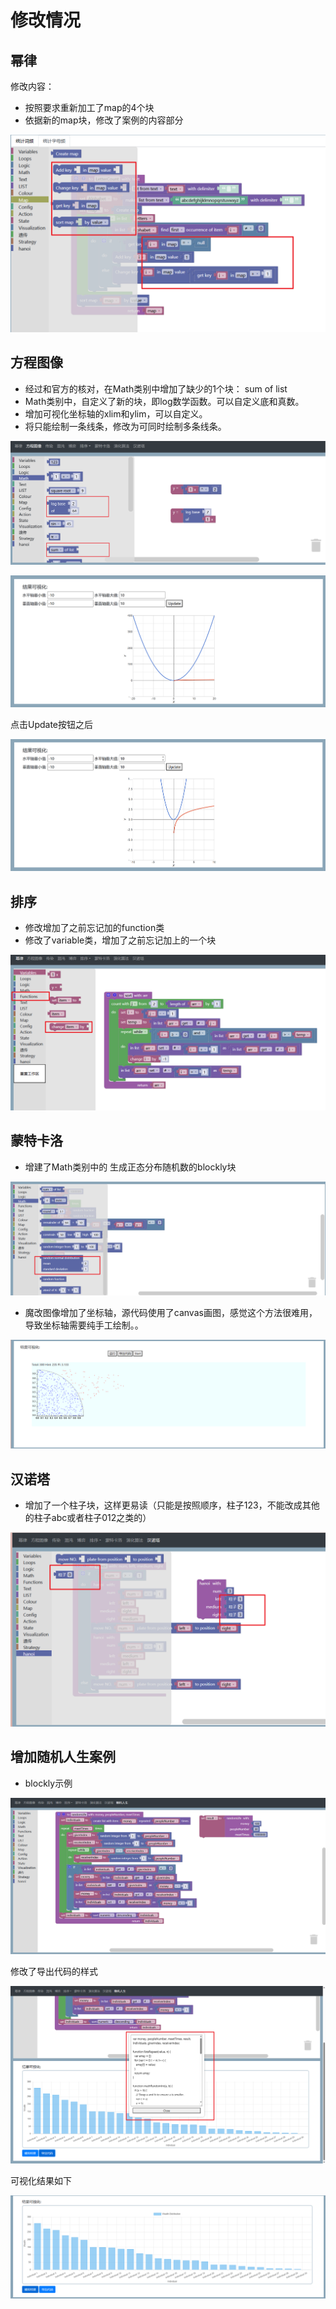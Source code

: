 # 修改情况

## 幂律

修改内容：

- 按照要求重新加工了map的4个块
- 依据新的map块，修改了案例的内容部分

<img src="./assets/image-20230705150921763.png" alt="image-20230705150921763" style="zoom:50%;" />

## 方程图像

- 经过和官方的核对，在Math类别中增加了缺少的1个块： sum of list
- Math类别中，自定义了新的块，即log数学函数。可以自定义底和真数。
- 增加可视化坐标轴的xlim和ylim，可以自定义。
- 将只能绘制一条线条，修改为可同时绘制多条线条。

![image-20230705230116237](./assets/image-20230705230116237.png)

![image-20230705230141612](./assets/image-20230705230141612.png)

点击Update按钮之后

![image-20230705230008728](./assets/image-20230705230008728.png)

## 排序

- 修改增加了之前忘记加的function类
- 修改了variable类，增加了之前忘记加上的一个块

![image-20230706212541891](./assets/image-20230706212541891.png)

## 蒙特卡洛

- 增建了Math类别中的 生成正态分布随机数的blockly块

![image-20230707094836728](./assets/image-20230707094836728.png)

- 魔改图像增加了坐标轴，源代码使用了canvas画图，感觉这个方法很难用，导致坐标轴需要纯手工绘制。。

![image-20230707094944901](./assets/image-20230707094944901.png)

## 汉诺塔

- 增加了一个柱子块，这样更易读（只能是按照顺序，柱子123，不能改成其他的柱子abc或者柱子012之类的）

![image-20230707111233652](./assets/image-20230707111233652.png)

## 增加随机人生案例

- blockly示例

![image-20230713151044110](./assets/image-20230713151044110.png)

修改了导出代码的样式

![image-20230713151109440](./assets/image-20230713151109440.png)

可视化结果如下

![image-20230713151134963](./assets/image-20230713151134963.png)

